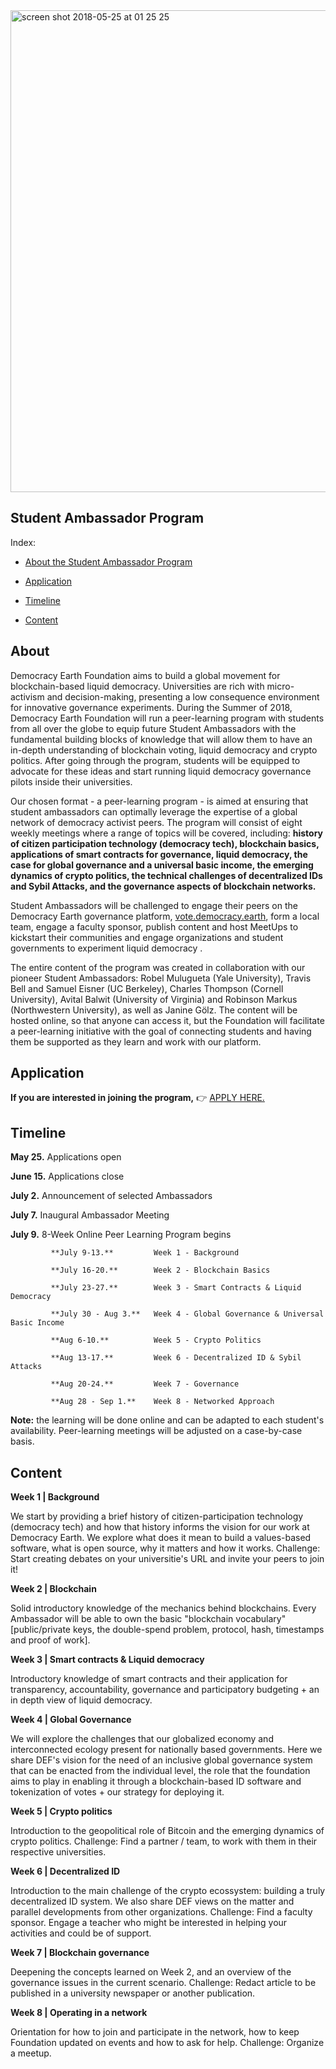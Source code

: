 <img width="771" alt="screen shot 2018-05-25 at 01 25 25" src="https://user-images.githubusercontent.com/18194034/40526725-c6943ad0-5fbe-11e8-93f1-21d463c04c4a.png">

## Student Ambassador Program

Index:

* [About the Student Ambassador Program](#About)

* [Application](#Application)

* [Timeline](#Timeline)

* [Content](#Content)

## About<a name="About"></a>

Democracy Earth Foundation aims to build a global movement for blockchain-based liquid democracy. Universities are rich with micro-activism and decision-making, presenting a low consequence environment for innovative governance experiments. During the Summer of 2018, Democracy Earth Foundation will run a peer-learning program with students from all over the globe to equip future Student Ambassadors with the fundamental building blocks of knowledge that will allow them to have an in-depth understanding of blockchain voting, liquid democracy and crypto politics. After going through the program, students will be equipped to advocate for these ideas and start running liquid democracy governance pilots inside their universities. 

Our chosen format - a peer-learning program - is aimed at ensuring that student ambassadors can optimally leverage the expertise of a global network of democracy activist peers. The program will consist of eight weekly meetings where a range of topics will be covered, including: **history of citizen participation technology (democracy tech), blockchain basics, applications of smart contracts for governance, liquid democracy, the case for global governance and a universal basic income, the emerging dynamics of crypto politics, the technical challenges of decentralized IDs and Sybil Attacks, and the governance aspects of blockchain networks.** 

Student Ambassadors will be challenged to engage their peers on the Democracy Earth governance platform, [vote.democracy.earth](https://vote.democracy.earth/), form a local team, engage a faculty sponsor, publish content and host MeetUps to kickstart their communities and engage organizations and student governments to experiment liquid democracy . 

The entire content of the program was created in collaboration with our pioneer Student Ambassadors: Robel Mulugueta (Yale University), Travis Bell and Samuel Eisner (UC Berkeley), Charles Thompson (Cornell University), Avital Balwit (University of Virginia) and Robinson Markus (Northwestern University), as well as Janine Gölz. The content will be hosted online, so that anyone can access it, but the Foundation will facilitate a peer-learning initiative with the goal of connecting students and having them be supported as they learn and work with our platform.

## Application<a name="Application"></a>

**If you are interested in joining the program,** 👉 [APPLY HERE.](https://democracyearthfoundation.typeform.com/to/QhsJjm)

## Timeline<a name="Timeline"></a>

**May 25.**   Applications open

**June 15.**  Applications close

**July 2.**   Announcement of selected Ambassadors 

**July 7.**   Inaugural Ambassador Meeting

**July 9.**   8-Week Online Peer Learning Program begins

             **July 9-13.**         Week 1 - Background
                    
             **July 16-20.**        Week 2 - Blockchain Basics
                    
             **July 23-27.**        Week 3 - Smart Contracts & Liquid Democracy
                    
             **July 30 - Aug 3.**   Week 4 - Global Governance & Universal Basic Income
                    
             **Aug 6-10.**          Week 5 - Crypto Politics
                    
             **Aug 13-17.**         Week 6 - Decentralized ID & Sybil Attacks
                    
             **Aug 20-24.**         Week 7 - Governance
                    
             **Aug 28 - Sep 1.**    Week 8 - Networked Approach
                    
                    


**Note:** the learning will be done online and can be adapted to each student's availability. Peer-learning meetings will be adjusted on a case-by-case basis.

## Content<a name="Content"></a>

**Week 1 | Background**

We start by providing a brief history of citizen-participation technology (democracy tech) and how that history informs the vision for our work at Democracy Earth. We explore what does it mean to build a values-based software, what is open source, why it matters and how it works. 
Challenge: Start creating debates on your universitie's URL and invite your peers to join it!

**Week 2  | Blockchain**

Solid introductory knowledge of the mechanics behind blockchains. Every Ambassador will be able to own the basic "blockchain vocabulary" [public/private keys, the double-spend problem, protocol, hash, timestamps and proof of work].

**Week 3 | Smart contracts & Liquid democracy**

Introductory knowledge of smart contracts and their application for transparency, accountability, governance and participatory budgeting + an in depth view of liquid democracy.

**Week 4 | Global Governance**

We will explore the challenges that our globalized economy and interconnected ecology present for nationally based governments. Here we share DEF's vision for the need of an inclusive global governance system that can be enacted from the individual level, the role that the foundation aims to play in enabling it through a blockchain-based ID software and tokenization of votes + our strategy for deploying it.

**Week 5 | Crypto politics**

Introduction to the geopolitical role of Bitcoin and the emerging dynamics of crypto politics. 
Challenge:	Find a partner / team, to work with them in their respective universities.


**Week 6 | Decentralized ID**

Introduction to the main challenge of the crypto ecossystem: building a truly decentralized ID system. We also share DEF views on the matter and parallel developments from other organizations. 
Challenge:	Find a faculty sponsor. Engage a teacher who might be interested in helping your activities and could be of support.


**Week 7 | Blockchain governance**

Deepening the concepts learned on Week 2, and an overview of the governance issues in the current scenario. 
Challenge: 	Redact article to be published in a university newspaper or another publication.

**Week 8  | Operating in a network**

Orientation for how to join and participate in the network, how to keep Foundation updated on events and how to ask for help.
Challenge: 	Organize a meetup.





